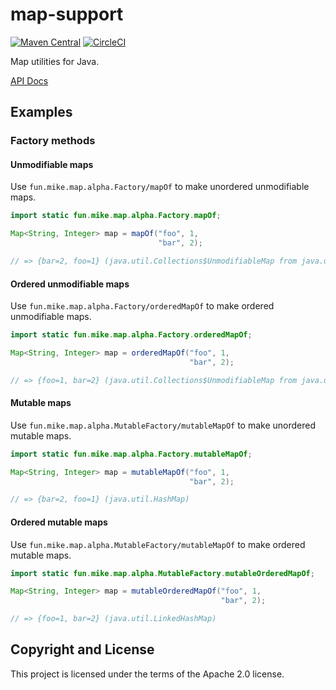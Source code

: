 # map-support

[![Maven Central](https://maven-badges.herokuapp.com/maven-central/fun.mike/map-support-alpha/badge.svg)](https://maven-badges.herokuapp.com/maven-central/fun.mike/map-support-alpha)
[![CircleCI](https://circleci.com/gh/mike706574/java-map-support.svg?style=svg)](https://circleci.com/gh/mike706574/java-map-support)

Map utilities for Java.

[API Docs](http://javadoc.io/doc/fun.mike/map-support-alpha)

## Examples

### Factory methods

#### Unmodifiable maps

Use `fun.mike.map.alpha.Factory/mapOf` to make unordered unmodifiable maps.

```java
import static fun.mike.map.alpha.Factory.mapOf;

Map<String, Integer> map = mapOf("foo", 1,
                                 "bar", 2);

// => {bar=2, foo=1} (java.util.Collections$UnmodifiableMap from java.util.HashMap)
```

#### Ordered unmodifiable maps

Use `fun.mike.map.alpha.Factory/orderedMapOf` to make ordered unmodifiable maps.

```java
import static fun.mike.map.alpha.Factory.orderedMapOf;

Map<String, Integer> map = orderedMapOf("foo", 1,
                                        "bar", 2);

// => {foo=1, bar=2} (java.util.Collections$UnmodifiableMap from java.util.LinkedHashMap)
```

#### Mutable maps

Use `fun.mike.map.alpha.MutableFactory/mutableMapOf` to make unordered mutable maps.

```java
import static fun.mike.map.alpha.Factory.mutableMapOf;

Map<String, Integer> map = mutableMapOf("foo", 1,
                                        "bar", 2);

// => {bar=2, foo=1} (java.util.HashMap)
```

#### Ordered mutable maps

Use `fun.mike.map.alpha.MutableFactory/mutableMapOf` to make ordered mutable maps.

```java
import static fun.mike.map.alpha.MutableFactory.mutableOrderedMapOf;

Map<String, Integer> map = mutableOrderedMapOf("foo", 1,
                                               "bar", 2);

// => {foo=1, bar=2} (java.util.LinkedHashMap)
```



## Copyright and License

This project is licensed under the terms of the Apache 2.0 license.
